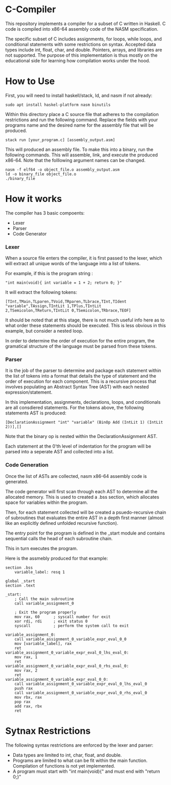 # C-Compiler

This repository implements a compiler for a subset of C written in Haskell. C code is compiled into x86-64 assembly code of the NASM specification. 

The specific subset of C includes assignments, for loops, while loops, and  conditional statements with some restrictions on syntax. Accepted data types include int, float, char, and double. Pointers, arrays, and libraries are not supported. The purpose of this implementation is thus mostly on the educational side for learning how compilation works under the hood. 


# How to Use

First, you will need to install haskell/stack, ld, and nasm if not already:

    sudo apt install haskel-platform nasm binutils

Within this directory place a C source file that adheres to the compilation restrictions and run the following command. Replace the fields with your programs name and the desired name for the assembly file that will be produced.

    stack run [your_program.c] [assembly_output.asm]

This will produced an assembly file. To make this into a binary, run the following commands. This will assemble, link, and execute the produced x86-64. Note that the folllowing argument names can be changed.

    nasm -f elf64 -o object_file.o assembly_output.asm
    ld -o binary_file object_file.o  
    ./binary_file     


# How it works

The compiler has 3 basic compoents:
- Lexer
- Parser 
- Code Generator

### Lexer
When a source file enters the compiler, it is first passed to the lexer, which will extract all unique words of the language into a list of tokens. 

For example, if this is the program string :
 
    "int main(void){ int variable = 1 + 2; return 0; }"

It will extract the following tokens:

    [TInt,TMain,TLparen,TVoid,TRparen,TLbrace,TInt,TIdent "variable",TAssign,TIntLit 1,TPlus,TIntLit 2,TSemicolon,TReturn,TIntLit 0,TSemicolon,TRbrace,TEOF]

It should be noted that at this stage, there is not much useful info here as to what order these statements should be executed. This is less obvious in this example, but consider a nested loop. 

In order to determine the order of execution for the entire program, the gramatical structure of the language must be parsed from these tokens.

### Parser

It is the job of the parser to determine and package each statement within the list of tokens into a format that details the type of statement and the order of execution for each component. This is a recursive process that involves populating an Abstract Syntax Tree (AST) with each nested expression/statement. 

In this implementation, assignments, declarations, loops, and conditionals are all consdiered statements. For the tokens above, the following statements AST is produced:

    [DeclarationAssignment "int" "variable" (BinOp Add (IntLit 1) (IntLit 2))],[]

Note that the binary op is nested within the DeclarationAssignment AST. 

Each statement at the 0'th level of indentation for the program will be parsed into a seperate AST and collected into a list.

### Code Generation

Once the list of ASTs are collected, nasm x86-64 assembly code is generated. 

The code generator will first scan through each AST to determine all the allocated memory. This is used to created a .bss section, which allocates space for variables within the program. 

Then, for each statement collected will be created a psuedo-recursive chain of subroutines that evaluates the entire AST in a depth first manner (almost like an explicitly defined unfolded recursive function). 

The entry point for the program is defined in the _start module and contains sequential calls the head of each subroutine chain. 

This in turn executes the program.

Here is the assmebly produced for that example:

    section .bss
        variable_label: resq 1

    global _start
    section .text

    _start:
        ; Call the main subroutine
        call variable_assignment_0

        ; Exit the program properly
        mov rax, 60      ; syscall number for exit
        xor rdi, rdi     ; exit status 0
        syscall          ; perform the system call to exit

    variable_assignment_0:
        call variable_assignment_0_variable_expr_eval_0_0
        mov [variable_label], rax
        ret
    variable_assignment_0_variable_expr_eval_0_lhs_eval_0:
        mov rax, 1
        ret
    variable_assignment_0_variable_expr_eval_0_rhs_eval_0:
        mov rax, 2
        ret
    variable_assignment_0_variable_expr_eval_0_0:
        call variable_assignment_0_variable_expr_eval_0_lhs_eval_0
        push rax
        call variable_assignment_0_variable_expr_eval_0_rhs_eval_0
        mov rbx, rax
        pop rax
        add rax, rbx
        ret


# Sytnax Restrictions

The following syntax restrictions are enforced by the lexer and parser:

- Data types are limited to int, char, float, and double.
- Programs are limited to what can be fit within the main function. Compilation of functions is not yet implemented.
- A program must start with "int main(void){" and must end with "return 0;}"
